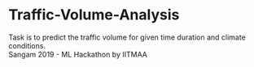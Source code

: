 # Traffic-Volume-Analysis
Task is to predict the traffic volume for given time duration and climate conditions. <br/>Sangam 2019 - ML Hackathon by IITMAA
